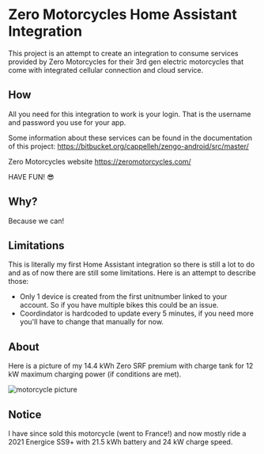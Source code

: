# Zero Motorcycles Home Assistant Integration

This project is an attempt to create an integration to consume services provided by
Zero Motorcycles for their 3rd gen electric motorcycles that come with integrated
cellular connection and cloud service.

## How

All you need for this integration to work is your login. That is the username
and password you use for your app.

Some information about these services can be found in the documentation of this
project: https://bitbucket.org/cappelleh/zengo-android/src/master/

Zero Motorcycles website https://zeromotorcycles.com/

HAVE FUN! 😎

## Why?

Because we can!

## Limitations

This is literally my first Home Assistant integration so there is still a lot to
do and as of now there are still some limitations. Here is an attempt to describe those:

* Only 1 device is created from the first unitnumber linked to your account. So if you
have multiple bikes this could be an issue.
* Coordindator is hardcoded to update every 5 minutes, if you need more you'll have to
change that manually for now.

## About

Here is a picture of my 14.4 kWh Zero SRF premium with charge tank for 12 kW
maximum charging power (if conditions are met).

![motorcycle picture](https://i.ibb.co/zmYvXtP/DSCF0397.jpg)

## Notice

I have since sold this motorcycle (went to France!) and now mostly ride a 2021
Energice SS9+ with 21.5 kWh battery and 24 kW charge speed.
